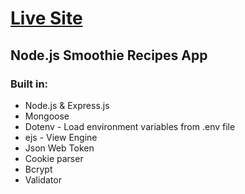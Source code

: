 <h1><a href="https://smoothie-app-auth.up.railway.app/"> Live Site </a></h1>

<h2>Node.js Smoothie Recipes App </h2>

<h3>Built in:</h3>
<ul>
<li>Node.js & Express.js</li>
<li>Mongoose</li>
<li>Dotenv - Load environment variables from .env file</li>
<li>ejs - View Engine</li>
<li>Json Web Token<lin>
<li>Cookie parser
<li>Bcrypt</li>
<li>Validator</li>
</ul>
